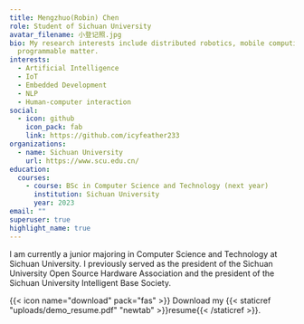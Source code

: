 ```yaml
---
title: Mengzhuo(Robin) Chen
role: Student of Sichuan University
avatar_filename: 小登记照.jpg
bio: My research interests include distributed robotics, mobile computing and
  programmable matter.
interests:
  - Artificial Intelligence
  - IoT
  - Embedded Development
  - NLP
  - Human-computer interaction
social:
  - icon: github
    icon_pack: fab
    link: https://github.com/icyfeather233
organizations:
  - name: Sichuan University
    url: https://www.scu.edu.cn/
education:
  courses:
    - course: BSc in Computer Science and Technology (next year)
      institution: Sichuan University
      year: 2023
email: ""
superuser: true
highlight_name: true
---
```

I am currently a junior majoring in Computer Science and Technology at Sichuan University. I previously served as the president of the Sichuan University Open Source Hardware Association and the president of the Sichuan University Intelligent Base Society. 

{{< icon name="download" pack="fas" >}} Download my {{< staticref "uploads/demo_resume.pdf" "newtab" >}}resume{{< /staticref >}}.